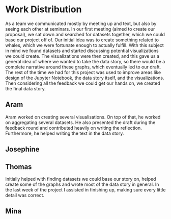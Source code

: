# Work Distribution

As a team we communicated mostly by meeting up and text, but also by seeing each other at
seminars. In our first meeting (aimed to create our proposal), we sat down and searched for
datasets together, which we could base our project off of. Our initial idea was to create something
related to whales, which we were fortunate enough to actually fulfill. With this subject in mind we
found datasets and started discussing potential visualizations we could create. The visualizations
were then created, and this gave us a general idea of where we wanted to take the data story, so 
there would be a complete narrative around these graphs, which eventually led to our draft. The rest of
the time we had for this project was used to improve areas like design of the Jupyter Notebook, the data story
itself, and the visualizations. Then considering all the feedback we could get our hands on, we created the final data story.

## Aram
Aram worked on creating several visualisations. On top of that, he worked on aggregating several datasets. He also presented the draft during the feedback round and contributed heavily on writing the reflection. Furthermore, he helped writing the text in the data story.

## Josephine



## Thomas

Initially helped with finding datasets we could base our story on, helped create some of the graphs and wrote most of the data story in general. In the last week of the project I assisted in finishing up, making sure every little detail was correct.

## Mina
